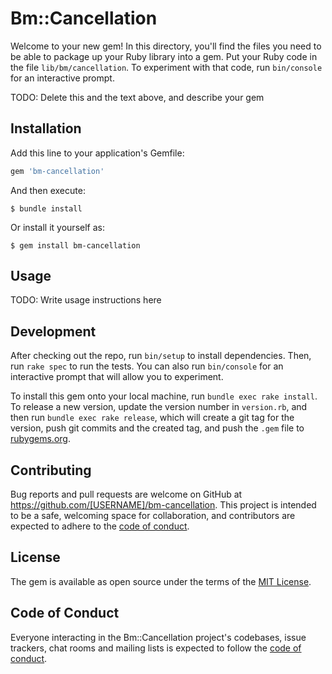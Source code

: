 # Bm::Cancellation

Welcome to your new gem! In this directory, you'll find the files you need to be able to package up your Ruby library into a gem. Put your Ruby code in the file `lib/bm/cancellation`. To experiment with that code, run `bin/console` for an interactive prompt.

TODO: Delete this and the text above, and describe your gem

## Installation

Add this line to your application's Gemfile:

```ruby
gem 'bm-cancellation'
```

And then execute:

    $ bundle install

Or install it yourself as:

    $ gem install bm-cancellation

## Usage

TODO: Write usage instructions here

## Development

After checking out the repo, run `bin/setup` to install dependencies. Then, run `rake spec` to run the tests. You can also run `bin/console` for an interactive prompt that will allow you to experiment.

To install this gem onto your local machine, run `bundle exec rake install`. To release a new version, update the version number in `version.rb`, and then run `bundle exec rake release`, which will create a git tag for the version, push git commits and the created tag, and push the `.gem` file to [rubygems.org](https://rubygems.org).

## Contributing

Bug reports and pull requests are welcome on GitHub at https://github.com/[USERNAME]/bm-cancellation. This project is intended to be a safe, welcoming space for collaboration, and contributors are expected to adhere to the [code of conduct](https://github.com/[USERNAME]/bm-cancellation/blob/master/CODE_OF_CONDUCT.md).

## License

The gem is available as open source under the terms of the [MIT License](https://opensource.org/licenses/MIT).

## Code of Conduct

Everyone interacting in the Bm::Cancellation project's codebases, issue trackers, chat rooms and mailing lists is expected to follow the [code of conduct](https://github.com/[USERNAME]/bm-cancellation/blob/master/CODE_OF_CONDUCT.md).
